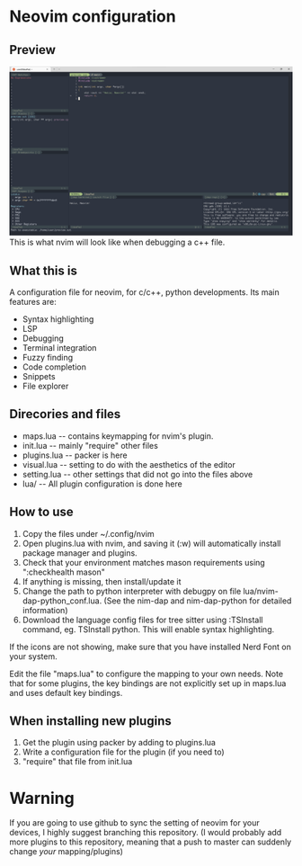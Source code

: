 # Neovim configuration

## Preview
![Preview image](./preview.png)
This is what nvim will look like when debugging a c++ file.

## What this is
A configuration file for neovim, for c/c++, python developments.
Its main features are:
* Syntax highlighting
* LSP
* Debugging
* Terminal integration
* Fuzzy finding
* Code completion
* Snippets
* File explorer

## Direcories and files
* maps.lua -- contains keymapping for nvim's plugin.
* init.lua -- mainly "require" other files
* plugins.lua -- packer is here
* visual.lua -- setting to do with the aesthetics of the editor
* setting.lua -- other settings that did not go into the files above
* lua/ -- All plugin configuration is done here

## How to use
1. Copy the files under ~/.config/nvim
2. Open plugins.lua with nvim, and saving it (:w) will automatically install package manager and plugins.
3. Check that your environment matches mason requirements using ":checkhealth mason"
4. If anything is missing, then install/update it
5. Change the path to python interpreter with debugpy on file lua/nvim-dap-python_conf.lua. (See the nim-dap and nim-dap-python for detailed information)
6. Download the language config files for tree sitter using :TSInstall command, eg. TSInstall python. This will enable syntax highlighting.

If the icons are not showing, make sure that you have installed Nerd Font on your system.

Edit the file "maps.lua" to configure the mapping to your own needs.
Note that for some plugins, the key bindings are not explicitly set up in maps.lua
and uses default key bindings.

## When installing new plugins
1. Get the plugin using packer by adding to plugins.lua
2. Write a configuration file for the plugin (if you need to)
3. "require" that file from init.lua

# Warning
If you are going to use github to sync the setting of neovim for your devices, I highly suggest branching this repository. (I would probably add more plugins to this repository, meaning that a push to master can suddenly change *your* mapping/plugins)
